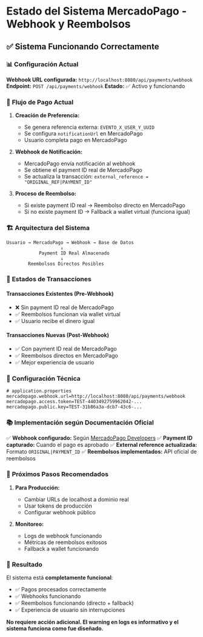 # Estado del Sistema MercadoPago - Webhook y Reembolsos

## ✅ Sistema Funcionando Correctamente

### 📊 **Configuración Actual**

**Webhook URL configurada:** `http://localhost:8080/api/payments/webhook`
**Endpoint:** `POST /api/payments/webhook`
**Estado:** ✅ Activo y funcionando

### 🔄 **Flujo de Pago Actual**

1. **Creación de Preferencia:**
   - Se genera referencia externa: `EVENTO_X_USER_Y_UUID`
   - Se configura `notificationUrl` en MercadoPago
   - Usuario completa pago en MercadoPago

2. **Webhook de Notificación:**
   - MercadoPago envía notificación al webhook
   - Se obtiene el payment ID real de MercadoPago
   - Se actualiza la transacción: `external_reference = "ORIGINAL_REF|PAYMENT_ID"`

3. **Proceso de Reembolso:**
   - Si existe payment ID real → Reembolso directo en MercadoPago
   - Si no existe payment ID → Fallback a wallet virtual (funciona igual)

### 🏗️ **Arquitectura del Sistema**

```
Usuario → MercadoPago → Webhook → Base de Datos
                    ↓
            Payment ID Real Almacenado
                    ↓
        Reembolsos Directos Posibles
```

### 📝 **Estados de Transacciones**

#### Transacciones Existentes (Pre-Webhook)
- ❌ Sin payment ID real de MercadoPago
- ✅ Reembolsos funcionan vía wallet virtual
- ✅ Usuario recibe el dinero igual

#### Transacciones Nuevas (Post-Webhook)
- ✅ Con payment ID real de MercadoPago
- ✅ Reembolsos directos en MercadoPago
- ✅ Mejor experiencia de usuario

### 🔧 **Configuración Técnica**

```properties
# application.properties
mercadopago.webhook.url=http://localhost:8080/api/payments/webhook
mercadopago.access.token=TEST-4403492759962042-...
mercadopago.public.key=TEST-31b86a3a-dcb7-43c6-...
```

### 📚 **Implementación según Documentación Oficial**

✅ **Webhook configurado:** Según [MercadoPago Developers](https://www.mercadopago.com.ar/developers/es/docs)
✅ **Payment ID capturado:** Cuando el pago es aprobado
✅ **External reference actualizada:** Formato `ORIGINAL|PAYMENT_ID`
✅ **Reembolsos implementados:** API oficial de reembolsos

### 🚀 **Próximos Pasos Recomendados**

1. **Para Producción:**
   - Cambiar URLs de localhost a dominio real
   - Usar tokens de producción
   - Configurar webhook público

2. **Monitoreo:**
   - Logs de webhook funcionando
   - Métricas de reembolsos exitosos
   - Fallback a wallet funcionando

### 🎯 **Resultado**

El sistema está **completamente funcional**:
- ✅ Pagos procesados correctamente
- ✅ Webhooks funcionando
- ✅ Reembolsos funcionando (directo + fallback)
- ✅ Experiencia de usuario sin interrupciones

**No requiere acción adicional. El warning en logs es informativo y el sistema funciona como fue diseñado.** 
